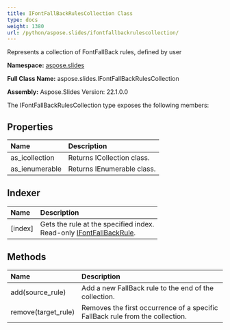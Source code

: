 ```yaml
---
title: IFontFallBackRulesCollection Class
type: docs
weight: 1380
url: /python/aspose.slides/ifontfallbackrulescollection/
---
```


Represents a collection of FontFallBack rules, defined by user

**Namespace:** [aspose.slides](/python/aspose.slides/)

**Full Class Name:** aspose.slides.IFontFallBackRulesCollection

**Assembly:**  Aspose.Slides Version: 22.1.0.0

The IFontFallBackRulesCollection type exposes the following members:
## **Properties**
|**Name**|**Description**|
| :- | :- |
|as_icollection|Returns ICollection class.|
|as_ienumerable|Returns IEnumerable class.|
## **Indexer**
|**Name**|**Description**|
| :- | :- |
|[index]|Gets the rule at the specified index.<br/>            Read-only [IFontFallBackRule](/python/aspose.slides/ifontfallbackrule/).|
## **Methods**
|**Name**|**Description**|
| :- | :- |
|add(source_rule)|Add a new FallBack rule to the end of the collection.|
|remove(target_rule)|Removes the first occurrence of a specific FallBack rule from the collection.|
